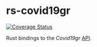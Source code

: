 # rs-covid19gr

[![Coverage Status](https://coveralls.io/repos/github/l-const/rs-covid19gr/badge.svg?branch=main)](https://coveralls.io/github/l-const/rs-covid19gr?branch=main)


Rust bindings to the *Covid19gr* [API](https://github.com/Covid-19-Response-Greece/covid19-greece-api).
